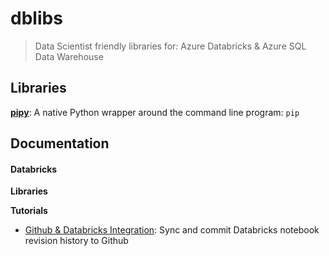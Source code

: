 # dblibs
> Data Scientist friendly libraries for: Azure Databricks & Azure SQL Data Warehouse



## Libraries

[**pipy**](https://github.com/mmongeon-sym/pipy): A native Python wrapper around the command line program: `pip`


## Documentation

#### Databricks

**Libraries**

**Tutorials**
* [Github & Databricks Integration](./databricks/databricks_github_integration.md): Sync and commit Databricks notebook revision history to Github


